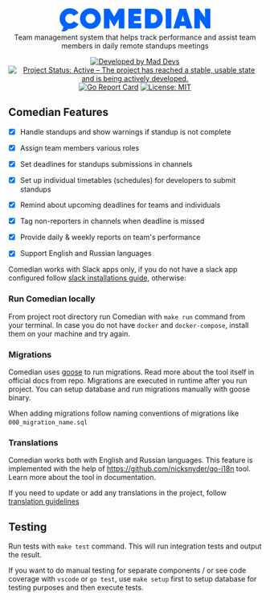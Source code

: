 <div align="center">
    <img style="width: 300px" src ="docs/logo.png" />
</div>

<div align="center"> Team management system that helps track performance and assist team members in daily remote standups meetings 

[![Developed by Mad Devs](https://maddevs.io/badge-dark.svg)](https://maddevs.io/)
[![Project Status: Active – The project has reached a stable, usable state and is being actively developed.](https://www.repostatus.org/badges/latest/active.svg)](https://www.repostatus.org/#active)
[![Go Report Card](https://goreportcard.com/badge/github.com/maddevsio/comedian)](https://goreportcard.com/report/github.com/maddevsio/comedian)
[![License: MIT](https://img.shields.io/badge/License-MIT-yellow.svg)](https://opensource.org/licenses/MIT)

</div>

## Comedian Features

- [x] Handle standups and show warnings if standup is not complete 
- [x] Assign team members various roles
- [x] Set deadlines for standups submissions in channels
- [x] Set up individual timetables (schedules) for developers to submit standups
- [x] Remind about upcoming deadlines for teams and individuals
- [x] Tag non-reporters in channels when deadline is missed
- [x] Provide daily & weekly reports on team's performance
- [x] Support English and Russian languages


Comedian works with Slack apps only, if you do not have a slack app configured follow [slack installations guide](docs/translations.md), otherwise: 

### Run Comedian locally

From project root directory run Comedian with `make run` command from your terminal. In case you do not have `docker` and `docker-compose`, install them on your machine and try again.

### Migrations

Comedian uses [goose](https://github.com/pressly/goose) to run migrations. Read more about the tool itself in official docs from repo. Migrations are executed in runtime after you run project. You can setup database and run migrations manually with goose binary. 

When adding migrations follow naming conventions of migrations like `000_migration_name.sql`

### Translations 
Comedian works both with English and Russian languages. This feature is implemented with the help of https://github.com/nicksnyder/go-i18n tool. Learn more about the tool in documentation. 

If you need to update or add any translations in the project, follow [translation guidelines](docs/translations.md)

## Testing

Run tests with `make test` command. This will run integration tests and output the result.

If you want to do manual testing for separate components / or see code coverage with `vscode` or `go test`, use `make setup` first to setup database for testing purposes and then execute tests. 